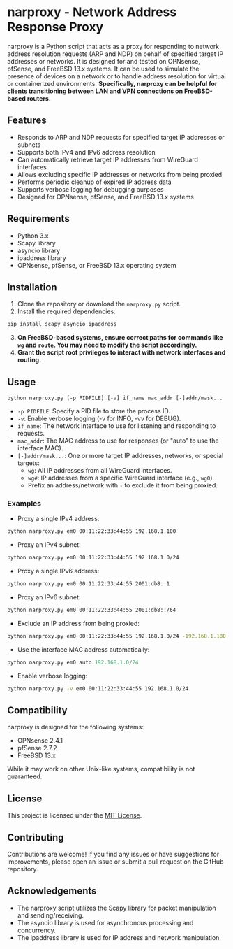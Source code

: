# narproxy - Network Address Response Proxy

narproxy is a Python script that acts as a proxy for responding to network address resolution requests (ARP and NDP) on behalf of specified target IP addresses or networks. It is designed for and tested on OPNsense, pfSense, and FreeBSD 13.x systems. It can be used to simulate the presence of devices on a network or to handle address resolution for virtual or containerized environments.  **Specifically, narproxy can be helpful for clients transitioning between LAN and VPN connections on FreeBSD-based routers.**

## Features

*   Responds to ARP and NDP requests for specified target IP addresses or subnets
*   Supports both IPv4 and IPv6 address resolution
*   Can automatically retrieve target IP addresses from WireGuard interfaces
*   Allows excluding specific IP addresses or networks from being proxied
*   Performs periodic cleanup of expired IP address data
*   Supports verbose logging for debugging purposes
*   Designed for OPNsense, pfSense, and FreeBSD 13.x systems

## Requirements

*   Python 3.x
*   Scapy library
*   asyncio library
*   ipaddress library
*   OPNsense, pfSense, or FreeBSD 13.x operating system

## Installation

1.  Clone the repository or download the `narproxy.py` script.
2.  Install the required dependencies:

```bash
pip install scapy asyncio ipaddress 
```
3.  **On FreeBSD-based systems, ensure correct paths for commands like `wg` and `route`. You may need to modify the script accordingly.** 
4.  **Grant the script root privileges to interact with network interfaces and routing.**

## Usage

`python narproxy.py [-p PIDFILE] [-v] if_name mac_addr [-]addr/mask...`

*   `-p PIDFILE`: Specify a PID file to store the process ID.
*   `-v`: Enable verbose logging (-v for INFO, -vv for DEBUG).
*   `if_name`: The network interface to use for listening and responding to requests.
*   `mac_addr`: The MAC address to use for responses (or "auto" to use the interface MAC).
*   `[-]addr/mask...`: One or more target IP addresses, networks, or special targets:
    *   `wg`: All IP addresses from all WireGuard interfaces.
    *   `wg#`: IP addresses from a specific WireGuard interface (e.g., `wg0`).
    *   Prefix an address/network with `-` to exclude it from being proxied.

### Examples 

*   Proxy a single IPv4 address: 

```bash
python narproxy.py em0 00:11:22:33:44:55 192.168.1.100
```

*   Proxy an IPv4 subnet:

```bash
python narproxy.py em0 00:11:22:33:44:55 192.168.1.0/24
```

*   Proxy a single IPv6 address:

```bash
python narproxy.py em0 00:11:22:33:44:55 2001:db8::1 
```

*   Proxy an IPv6 subnet:

```bash
python narproxy.py em0 00:11:22:33:44:55 2001:db8::/64 
```

*   Exclude an IP address from being proxied:

```bash
python narproxy.py em0 00:11:22:33:44:55 192.168.1.0/24 -192.168.1.100 
```

*   Use the interface MAC address automatically:

```python
python narproxy.py em0 auto 192.168.1.0/24
```

*   Enable verbose logging:

```bash
python narproxy.py -v em0 00:11:22:33:44:55 192.168.1.0/24
```

## Compatibility

narproxy is designed for the following systems:

*   OPNsense 2.4.1 
*   pfSense 2.7.2
*   FreeBSD 13.x

While it may work on other Unix-like systems, compatibility is not guaranteed.

## License

This project is licensed under the [MIT License](LICENSE).

## Contributing 

Contributions are welcome! If you find any issues or have suggestions for improvements, please open an issue or submit a pull request on the GitHub repository.

## Acknowledgements

*   The narproxy script utilizes the Scapy library for packet manipulation and sending/receiving.
*   The asyncio library is used for asynchronous processing and concurrency.
*   The ipaddress library is used for IP address and network manipulation.
